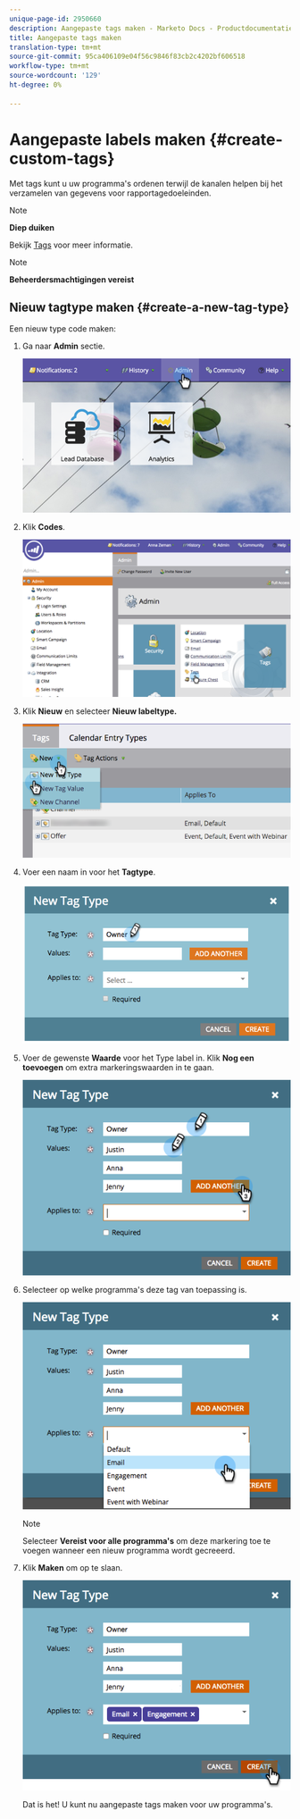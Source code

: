 ```yaml
---
unique-page-id: 2950660
description: Aangepaste tags maken - Marketo Docs - Productdocumentatie
title: Aangepaste tags maken
translation-type: tm+mt
source-git-commit: 95ca406109e04f56c9846f83cb2c4202bf606518
workflow-type: tm+mt
source-wordcount: '129'
ht-degree: 0%

---
```



# Aangepaste labels maken {#create-custom-tags}

Met tags kunt u uw programma&#39;s ordenen terwijl de kanalen helpen bij het verzamelen van gegevens voor rapportagedoeleinden.

>[!NOTE]
>
>**Diep duiken**
>
>Bekijk [Tags](../../../product-docs/core-marketo-concepts/programs/working-with-programs/understanding-tags.md) voor meer informatie.

>[!NOTE]
>
>**Beheerdersmachtigingen vereist**

## Nieuw tagtype maken {#create-a-new-tag-type}

Een nieuw type code maken:

1. Ga naar **Admin** sectie.

   ![](assets/image2015-4-23-14-3a37-3a48.png)

1. Klik **Codes**.

   ![](assets/image2015-4-23-14-3a41-3a18.png)

1. Klik **Nieuw** en selecteer **Nieuw labeltype.**

   ![](assets/image2015-4-23-14-3a42-3a45.png)

1. Voer een naam in voor het **Tagtype**.

   ![](assets/image2015-4-23-14-3a48-3a58.png)

1. Voer de gewenste **Waarde** voor het Type label in. Klik **Nog een toevoegen** om extra markeringswaarden in te gaan.

   ![](assets/image2015-4-22-11-3a30-3a30.png)

1. Selecteer op welke programma&#39;s deze tag van toepassing is.

   ![](assets/image2015-4-22-11-3a39-3a7.png)

   >[!NOTE]
   >
   >Selecteer **Vereist voor alle programma&#39;s** om deze markering toe te voegen wanneer een nieuw programma wordt gecreeerd.

1. Klik **Maken** om op te slaan.

   ![](assets/image2015-4-22-11-3a38-3a34.png)

   Dat is het! U kunt nu aangepaste tags maken voor uw programma&#39;s.
